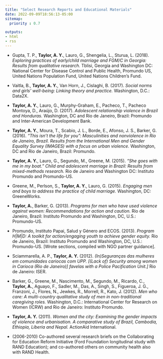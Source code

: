 ```yaml
---
title: "Select Research Reports and Educational Materials"
date: 2022-09-09T18:56:13-05:00
sitemap:
  priority : 0.7

outputs:
- html
- rss
---
```


- Gupta, T. P., **Taylor, A. Y.**, Lauro, G., Shengelia, L., Sturua, L. (2018). _Exploring practices of early/child marriage and FGM/C in Georgia: Results from qualitative research._ Tblisi, Georgia and Washington DC: National Center for Disease Control and Public Health, Promundo US, United Nations Population Fund, United Nations Children’s Fund.

- Vaitla, B., **Taylor, A. Y.**, Van Horn, J., Cislaghi, B. (2017). _Social norms and girls’ well-being: Linking theory and practice._ Washington, D.C.: Data2X.

- **Taylor, A. Y.**, Lauro, G., Murphy-Graham, E., Pacheco, T., Pacheco Montoya, D., Araújo, D. (2017). _Adolescent relationship violence in Brazil and Honduras._ Washington, DC and Rio de Janeiro, Brazil: Promundo and Inter-American Development Bank.

- **Taylor, A. Y.**, Moura, T., Scabio, J. L., Borde, E., Afonso, J. S., Barker, G. (2016). _“This isn’t the life for you”: Masculinities and nonviolence in Rio de Janeiro, Brazil. Results from the International Men and Gender Equality Survey (IMAGES) with a focus on urban violence._ Washington, DC and Rio de Janeiro, Brazil: Promundo.

- **Taylor, A. Y.**, Lauro, G., Segundo, M., Greene, M. (2015). _“She goes with me in my boat.” Child and adolescent marriage in Brazil: Results from mixed-methods research._ Rio de Janeiro and Washington DC: Instituto Promundo and Promundo-US.

- Greene, M., Perlson, S., **Taylor, A. Y.**,  Lauro, G. (2015). _Engaging men and boys to address the practice of child marriage._ Washington, DC: GreeneWorks.

- **Taylor, A.**, Barker, G. (2013). _Programs for men who have used violence against women: Recommendations for action and caution._ Rio de Janeiro, Brazil: Instituto Promundo and Washington, DC, U.S.: Promundo-US.

- Promundo, Instituto Papai, Salud y Género and ECOS. (2013). _Program H|M|D: A toolkit for action/engaging youth to achieve gender equity._ Rio de Janeiro, Brazil: Instituto Promundo and Washington, DC, U.S.: Promundo-US. [Wrote sections, compiled with NGO partner guidance].

- Sciammarella, A. P.,  **Taylor, A. Y.** (2012). _(In)Seguranças das mulheres em comunidades cariocas com UPP. [(Lack of) Security among women in Carioca (Rio de Janeiro)] favelas with a Police Pacification Unit.]_ Rio de Janeiro: ISER.

- Barker, G., Greene, M., Nascimento, M., Segundo, M., Ricardo, C., **Taylor, A.**, Aguayo, F., Sadler, M., Das, A., Singh, S., Figueroa, J. G., Franzoni, J., Flores, N., Jewkes, R., Morrell, R., Kato, J. (2012). _Men who care: A multi-country qualitative study of men in non-traditional caregiving roles._ Washington, D.C.: International Center for Research on Women (ICRW) and Rio de Janeiro: Instituto Promundo.

- **Taylor, A. Y.** (2011). _Women and the city: Examining the gender impacts of violence and urbanisation. A comparative study of Brazil, Cambodia, Ethiopia, Liberia and Nepal._ ActionAid International. 

- (2006-2010) Co-authored several research briefs on the Collaborating for Education Reform Initiative (Ford Foundation longitudinal study with RAND Education); and co-authored others on community health also with RAND Health.
